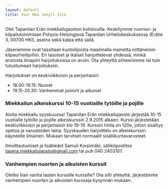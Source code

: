 ```yaml
---
layout: default
title: Your New Jekyll Site
---
```


Olet Tapanilan Erän miekkailujaoston kotisivuilla. Keskitymme nuoriso- ja kilpailutoimintaan Pohjois-Helsingissä Tapanilan Urheilukeskuksessa (Erätie 3, 00700 HKI), aseina sekä kalpa että säilä.

Jäsenemme ovat tasoltaan kuntoilijoista maailmalla mainetta niittäneisiin kilpaurheilijoihin. Eri tasoiset ja ikäiset harjoittelevat yhdessä, minkä ansiosta ilmapiiri harjoituksissa on avoin. Ota yhteyttä sihteeriimme tai tule tutustumaan harjoituksiin.

Harjoitukset on keskiviikkoisin ja perjantaisin:

* 18.00-19.15: Nuoret
* 19.15-20.30: Vanhemmat juniorit ja aikuiset

### Miekkailun alkeiskurssi 10-15 vuotiaille tytöille ja pojille

Aloita miekkailu syyskuussa! Tapanilan Erän miekkailujaosto järjestää 10-15 vuotialle tytöille ja pojille alkeiskurssin 2.9.2015 alkaen. Kurssi järjestetään keskiviikkoisin ja perjantaisin klo 18-19. Kurssin hinta on 120e, johon sisältyy opetus ja varusteiden laina. Syyskauden harjoittelu on alkeiskurssin käyneelle ilmainen. Mukaan tarvitset normaalit sisäliikuntavarusteet. 

Ilmoittautumiset ja lisätiedot Samuli Korpimäki, sähköpostitse tapera.miekkailujaosto@gmail.com tai puh 040 2403107.

### Vanhempien nuorten ja aikuisten kurssit

Oletko liian vanha lasten kurssille kurssille? Ota silti yhteyttä, järjestämme vanhempien nuorten ja aikuisten kursseja kysynnän mukaan.